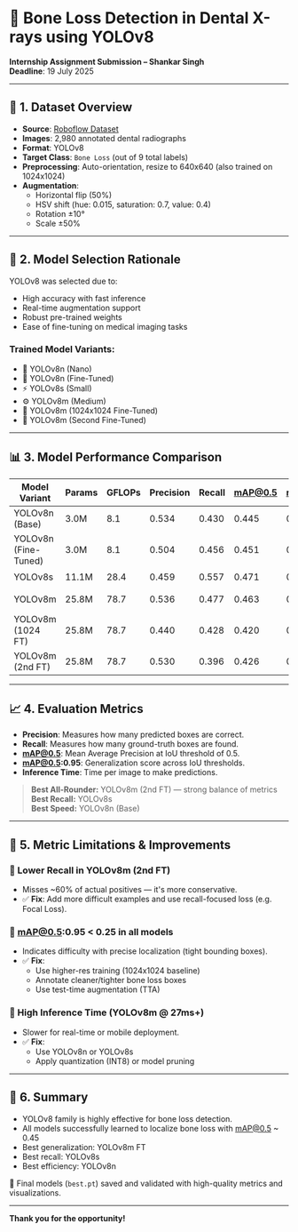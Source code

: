 # 🦷 Bone Loss Detection in Dental X-rays using YOLOv8

**Internship Assignment Submission – Shankar Singh**  
**Deadline**: 19 July 2025


---

## 📁 1. Dataset Overview

- **Source**: [Roboflow Dataset](https://universe.roboflow.com/arshs-workspace414141/dadad-rvg/dataset/5)
- **Images**: 2,980 annotated dental radiographs
- **Format**: YOLOv8
- **Target Class**: `Bone Loss` (out of 9 total labels)
- **Preprocessing**: Auto-orientation, resize to 640x640 (also trained on 1024x1024)
- **Augmentation**:
  - Horizontal flip (50%)
  - HSV shift (hue: 0.015, saturation: 0.7, value: 0.4)
  - Rotation ±10°
  - Scale ±50%


---

## 🧠 2. Model Selection Rationale

YOLOv8 was selected due to:
- High accuracy with fast inference
- Real-time augmentation support
- Robust pre-trained weights
- Ease of fine-tuning on medical imaging tasks

### Trained Model Variants:
- 🧪 YOLOv8n (Nano)
- 🧪 YOLOv8n (Fine-Tuned)
- ⚡ YOLOv8s (Small)
- ⚙️ YOLOv8m (Medium)
- 🔁 YOLOv8m (1024x1024 Fine-Tuned)
- 🔁 YOLOv8m (Second Fine-Tuned)


---

## 📊 3. Model Performance Comparison

| Model Variant           | Params | GFLOPs | Precision | Recall | mAP@0.5 | mAP@0.5:0.95 | Inference | Best Epoch | Training Time |
|------------------------|--------|--------|-----------|--------|---------|--------------|-----------|-------------|----------------|
| YOLOv8n (Base)         | 3.0M   | 8.1    | 0.534     | 0.430  | 0.445   | 0.218        | ⚡ 2.8 ms  | 100         | 1.35 hr         |
| YOLOv8n (Fine-Tuned)   | 3.0M   | 8.1    | 0.504     | 0.456  | 0.451   | 0.223        | ⚡ 2.7 ms  | 50          | 0.66 hr         |
| YOLOv8s                | 11.1M  | 28.4   | 0.459     | 0.557  | 0.471   | 0.211        | ⚡ 5.3 ms  | 50          | ~0.9 hr         |
| YOLOv8m                | 25.8M  | 78.7   | 0.536     | 0.477  | 0.463   | 0.209        | 🐢 27.1 ms | 56          | ~1.5 hr         |
| YOLOv8m (1024 FT)      | 25.8M  | 78.7   | 0.440     | 0.428  | 0.420   | 0.203        | 🐌 70.0 ms | 12 (early)  | ~1.7 hr         |
| YOLOv8m (2nd FT)       | 25.8M  | 78.7   | 0.530     | 0.396  | 0.426   | 0.224        | 🐢 11.1 ms | 50          | ~1.4 hr         |


---

## 📈 4. Evaluation Metrics

- **Precision**: Measures how many predicted boxes are correct.
- **Recall**: Measures how many ground-truth boxes are found.
- **mAP@0.5**: Mean Average Precision at IoU threshold of 0.5.
- **mAP@0.5:0.95**: Generalization score across IoU thresholds.
- **Inference Time**: Time per image to make predictions.

> **Best All-Rounder:** YOLOv8m (2nd FT) — strong balance of metrics  
> **Best Recall:** YOLOv8s  
> **Best Speed:** YOLOv8n (Base)


---

## 🧪 5. Metric Limitations & Improvements

### 🔸 Lower Recall in YOLOv8m (2nd FT)
- Misses ~60% of actual positives — it's more conservative.
- ✅ **Fix**: Add more difficult examples and use recall-focused loss (e.g. Focal Loss).

### 🔸 mAP@0.5:0.95 < 0.25 in all models
- Indicates difficulty with precise localization (tight bounding boxes).
- ✅ **Fix**:
  - Use higher-res training (1024x1024 baseline)
  - Annotate cleaner/tighter bone loss boxes
  - Use test-time augmentation (TTA)

### 🔸 High Inference Time (YOLOv8m @ 27ms+)
- Slower for real-time or mobile deployment.
- ✅ **Fix**:
  - Use YOLOv8n or YOLOv8s
  - Apply quantization (INT8) or model pruning

---

## 🧾 6. Summary

- YOLOv8 family is highly effective for bone loss detection.
- All models successfully learned to localize bone loss with mAP@0.5 ~ 0.45
- Best generalization: YOLOv8m FT
- Best recall: YOLOv8s
- Best efficiency: YOLOv8n

🧠 Final models (`best.pt`) saved and validated with high-quality metrics and visualizations.

---

**Thank you for the opportunity!**
